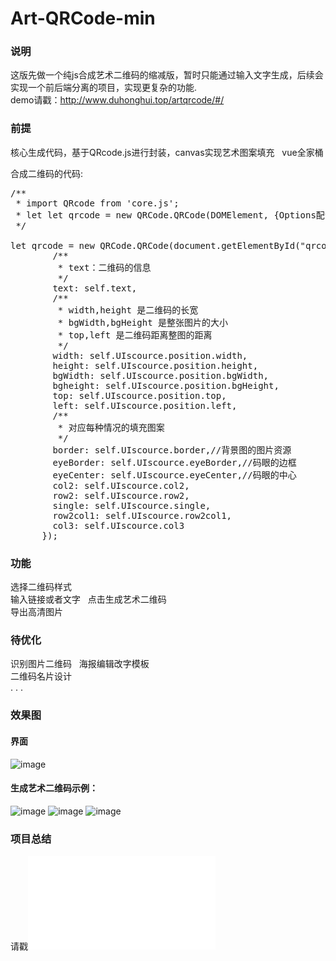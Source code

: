 # Art-QRCode-min
### 说明
这版先做一个纯js合成艺术二维码的缩减版，暂时只能通过输入文字生成，后续会实现一个前后端分离的项目，实现更复杂的功能.  
demo请戳：http://www.duhonghui.top/artqrcode/#/
### 前提
核心生成代码，基于QRcode.js进行封装，canvas实现艺术图案填充  
vue全家桶  

合成二维码的代码:
<pre>
/**
 * import QRcode from 'core.js';
 * let let qrcode = new QRCode.QRCode(DOMElement, {Options配置});
 */

let qrcode = new QRCode.QRCode(document.getElementById("qrcode"), {
        /**
         * text：二维码的信息
         */
        text: self.text,
        /**
         * width,height 是二维码的长宽
         * bgWidth,bgHeight 是整张图片的大小
         * top,left 是二维码距离整图的距离
         */
        width: self.UIscource.position.width,
        height: self.UIscource.position.height,
        bgWidth: self.UIscource.position.bgWidth,
        bgheight: self.UIscource.position.bgHeight,
        top: self.UIscource.position.top,
        left: self.UIscource.position.left,
        /**
         * 对应每种情况的填充图案
         */
        border: self.UIscource.border,//背景图的图片资源
        eyeBorder: self.UIscource.eyeBorder,//码眼的边框
        eyeCenter: self.UIscource.eyeCenter,//码眼的中心
        col2: self.UIscource.col2,
        row2: self.UIscource.row2,
        single: self.UIscource.single,
        row2col1: self.UIscource.row2col1,
        col3: self.UIscource.col3
      });
</pre>

### 功能
选择二维码样式  
输入链接或者文字    
点击生成艺术二维码  
导出高清图片  

### 待优化
识别图片二维码  
海报编辑改字模板  
二维码名片设计  
. . .

### 效果图
#### 界面
![image](http://wx2.sinaimg.cn/mw690/a73bc6a1ly1flv9o0y775j20yj0hpk0d.jpg)  
#### 生成艺术二维码示例：
![image](http://wx4.sinaimg.cn/mw690/a73bc6a1ly1flv9oyf8h2j20jg0rswnw.jpg)
![image](http://wx2.sinaimg.cn/mw690/a73bc6a1ly1flv9oyykfdj20jg0rs0wk.jpg)
![image](http://wx4.sinaimg.cn/mw690/a73bc6a1ly1flv9p0poa9j20jg0rs1kx.jpg)



### 项目总结
请戳![项目总结](问题汇总.md)


